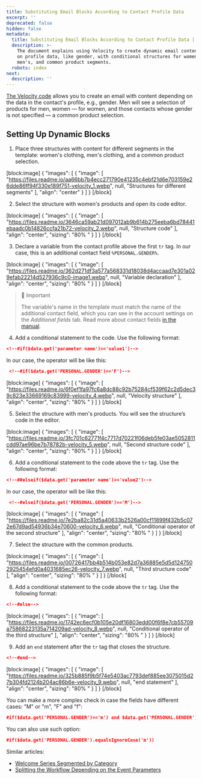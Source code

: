 ```yaml
---
title: Substituting Email Blocks According to Contact Profile Data
excerpt: ''
deprecated: false
hidden: false
metadata:
  title: Substituting Email Blocks According to Contact Profile Data | Yespo Guide
  description: >-
    The document explains using Velocity to create dynamic email content based
    on profile data, like gender, with conditional structures for women's,
    men's, and common product segments.
  robots: index
next:
  description: ''
---
```

[The Velocity code](https://docs.yespo.io/docs/introduction-to-velocity) allows you to create an email with content depending on the data in the contact's profile, e.g., gender. Men will see a selection of products for men, women — for women, and those contacts whose gender is not specified — a common product selection.

## Setting Up Dynamic Blocks

1. Place three structures with content for different segments in the template: women's clothing, men's clothing, and a common product selection.

[block:image]
{
  "images": [
    {
      "image": [
        "https://files.readme.io/aa66bb7b4ecc271790e41235c4ebf21d6e703159e26dde86ff94f330e189f751-velocity_1.webp",
        null,
        "Structures for different segments"
      ],
      "align": "center"
    }
  ]
}
[/block]


2. Select the structure with women's products and open its code editor.

[block:image]
{
  "images": [
    {
      "image": [
        "https://files.readme.io/3646ca59ab21d097012ab9b614b275eeba6bd78441ebaadc0b14826ccfa21b72-velocity_2.webp",
        null,
        "Structure code"
      ],
      "align": "center",
      "sizing": "80% "
    }
  ]
}
[/block]


3. Declare a variable from the contact profile above the first `tr` tag. In our case, this is an additional contact field `%PERSONAL.GENDER%`.

[block:image]
{
  "images": [
    {
      "image": [
        "https://files.readme.io/362d271df3a577a568331d18038d4accaad7e301a029efab22214d527936c9c0-image1.webp",
        null,
        "Variable declaration"
      ],
      "align": "center",
      "sizing": "80% "
    }
  ]
}
[/block]


> 🚧 Important
> 
> The variable's name in the template must match the name of the additional contact field, which you can see in the account settings on the _Additional fields_ tab. Read more about contact fields [in the manual](https://docs.yespo.io/docs/how-import-and-match-contact-fields-in-the-system).

4. Add a conditional statement to the code. Use the following format:

```json
<!--#if($data.get('parameter name')=='value1')-->
```

In our case, the operator will be like this:

```json
 <!--#if($data.get('PERSONAL.GENDER')=='F')-->
```

[block:image]
{
  "images": [
    {
      "image": [
        "https://files.readme.io/6f0ef1fa97fc6a8dc88c92b75284cf539f62c2d5dec39c823e33669169c83999-velocity_4.webp",
        null,
        "Velocity structure"
      ],
      "align": "center",
      "sizing": "80% "
    }
  ]
}
[/block]


5. Select the structure with men's products. You will see the structure’s code in the editor.

[block:image]
{
  "images": [
    {
      "image": [
        "https://files.readme.io/3fc701c62771f4c7717d70221f06deb5fe03ae5052811cdd97ae96be7b78782b-velocity_5.webp",
        null,
        "Second structure code"
      ],
      "align": "center",
      "sizing": "80% "
    }
  ]
}
[/block]


6. Add a conditional statement to the code above the `tr` tag. Use the following format:

```json
<!--##elseif($data.get('parameter name')=='value2')-->
```

In our case, the operator will be like this:

```json
 <!--#elseif($data.get('PERSONAL.GENDER')=='M')-->
```

[block:image]
{
  "images": [
    {
      "image": [
        "https://files.readme.io/7e2ba82c31d5a40633b2526a00cf11899f432b5c072e67d9ad54936b34e70600-velocity_6.webp",
        null,
        "Conditional operator of the second structure"
      ],
      "align": "center",
      "sizing": "80% "
    }
  ]
}
[/block]


7. Select the structure with the common products.

[block:image]
{
  "images": [
    {
      "image": [
        "https://files.readme.io/00726417bb4b514b053e82d7a36885e5d5d1247502925454efd0a4031685ec26-velocity_7.webp",
        null,
        "Third structure code"
      ],
      "align": "center",
      "sizing": "80% "
    }
  ]
}
[/block]


8. Add a conditional statement to the code above the `tr` tag. Use the following format:

```json
<!--#else-->
```

[block:image]
{
  "images": [
    {
      "image": [
        "https://files.readme.io/1742ec6ecf0b105e20df16803edd00f6f8e7cb55709a75868223135a714209ad-velocity_8.webp",
        null,
        "Conditional operator of the third structure"
      ],
      "align": "center",
      "sizing": "80% "
    }
  ]
}
[/block]


9. Add an `end` statement after the `tr` tag that closes the structure.

```json
<!--#end-->
```

[block:image]
{
  "images": [
    {
      "image": [
        "https://files.readme.io/325b885f9b5f74e5403ac7793def885ee3075015d27b304fd2124b204ac86b6e-velocity_9.webp",
        null,
        "end statement"
      ],
      "align": "center",
      "sizing": "80% "
    }
  ]
}
[/block]


You can make a more complex check in case the fields have different cases: "M" or "m", "F" and "f":

```json
#if($data.get('PERSONAL.GENDER')=='m') and $data.get('PERSONAL.GENDER')=='M')
```

You can also use such option:

```json
#if($data.get('PERSONAL.GENDER').equalsIgnoreCase('m'))
```

Similar articles: 

- [Welcome Series Segmented by Category](https://docs.yespo.io/docs/welcome-series-segmented-by-category)
- [Splitting the Workflow Depending on the Event Parameters](https://docs.yespo.io/docs/splitting-workflow-depending-event-parameters)